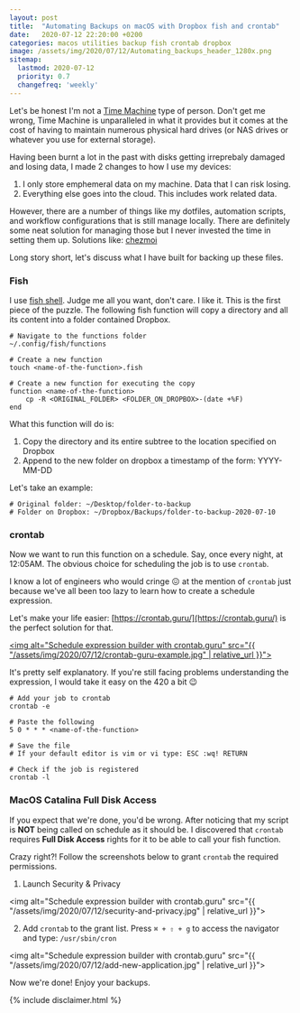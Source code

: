 ```yaml
---
layout: post
title:  "Automating Backups on macOS with Dropbox fish and crontab"
date:   2020-07-12 22:20:00 +0200
categories: macos utilities backup fish crontab dropbox
image: /assets/img/2020/07/12/Automating_backups_header_1280x.png
sitemap:
  lastmod: 2020-07-12
  priority: 0.7
  changefreq: 'weekly'
---
```

Let's be honest I'm not a [Time Machine](https://en.wikipedia.org/wiki/Time_Machine_(macOS)) type of person. Don't get me wrong, Time Machine is unparalleled in what it provides but it comes at the cost of having to maintain numerous physical hard drives (or NAS drives or whatever you use for external storage).

Having been burnt a lot in the past with disks getting irreprebaly damaged and losing data, I made 2 changes to how I use my devices:

1. I only store emphemeral data on my machine. Data that I can risk losing.
2. Everything else goes into the cloud. This includes work related data.

However, there are a number of things like my dotfiles, automation scripts, and workflow configurations that is still manage locally. There are definitely some neat solution for managing those but I never invested the time in setting them up. Solutions like: [chezmoi](https://github.com/twpayne/chezmoi)

Long story short, let's discuss what I have built for backing up these files.

### Fish

I use [fish shell](https://fishshell.com/). Judge me all you want, don't care. I like it. This is the first piece of the puzzle. The following fish function will copy a directory and all its content into a folder contained Dropbox.

```
# Navigate to the functions folder
~/.config/fish/functions

# Create a new function
touch <name-of-the-function>.fish

# Create a new function for executing the copy
function <name-of-the-function>
	cp -R <ORIGINAL_FOLDER> <FOLDER_ON_DROPBOX>-(date +%F)
end
```

What this function will do is:
1. Copy the directory and its entire subtree to the location specified on Dropbox
2. Append to the new folder on dropbox a timestamp of the form: YYYY-MM-DD

Let's take an example:

```
# Original folder: ~/Desktop/folder-to-backup
# Folder on Dropbox: ~/Dropbox/Backups/folder-to-backup-2020-07-10
```

### crontab

Now we want to run this function on a schedule. Say, once every night, at 12:05AM. The obvious choice for scheduling the job is to use `crontab`.

I know a lot of engineers who would cringe 😖 at the mention of `crontab` just because we've all been too lazy to learn how to create a schedule expression.

Let's make your life easier: [https://crontab.guru/](https://crontab.guru/) is the perfect solution for that.

<a href="https://crontab.guru/" target="_blank"><img alt="Schedule expression builder with crontab.guru" src="{{ "/assets/img/2020/07/12/crontab-guru-example.jpg" | relative_url }}"></a>

It's pretty self explanatory. If you're still facing problems understanding the expression, I would take it easy on the 420 a bit 😉

```
# Add your job to crontab
crontab -e

# Paste the following
5 0 * * * <name-of-the-function>

# Save the file
# If your default editor is vim or vi type: ESC :wq! RETURN

# Check if the job is registered
crontab -l
```

### MacOS Catalina Full Disk Access

If you expect that we're done, you'd be wrong. After noticing that my script is **NOT** being called on schedule as it should be. I discovered that `crontab` requires **Full Disk Access** rights for it to be able to call your fish function.

Crazy right?! Follow the screenshots below to grant `crontab` the required permissions.

1. Launch Security & Privacy

<img alt="Schedule expression builder with crontab.guru" src="{{ "/assets/img/2020/07/12/security-and-privacy.jpg" | relative_url }}">

2. Add `crontab` to the grant list. Press `⌘ + ⇧ + g` to access the navigator and type: `/usr/sbin/cron`

<img alt="Schedule expression builder with crontab.guru" src="{{ "/assets/img/2020/07/12/add-new-application.jpg" | relative_url }}">

Now we're done! Enjoy your backups.

{% include disclaimer.html %}